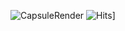 ![CapsuleRender](https://capsule-render.vercel.app/api?type=rounded&height=120&color=gradient&text=Hi,%20I'm%20JaeKeun&reversal=true&animation=fadeIn&strokeWidth=0&rotate=0&fontSize=40)
![Hits](https://hits.seeyoufarm.com/api/count/incr/badge.svg?url=https%3A%2F%2Fgithub.com%2Fklolarion%2Fhit-counter&count_bg=%23C77F1D&title_bg=%23555555&icon=lamborghini.svg&icon_color=%23E9DE2C&title=hits&edge_flat=false)]
